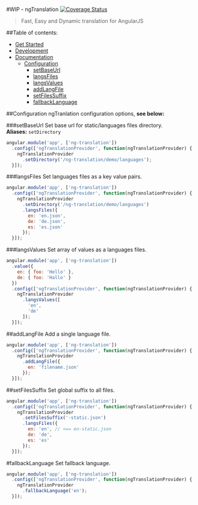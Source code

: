 #WIP - ngTranslation [![Coverage Status](https://img.shields.io/coveralls/a8m/ng-translation.svg)](https://coveralls.io/r/a8m/ng-translation)
> Fast, Easy and Dynamic translation for AngularJS

##Table of contents:
- [Get Started](#get-started)
- [Development](#development)
- [Documentation](#documentation)
  - [Configuration](#configuration)
    - [setBaseUrl](#setbaseurl)
    - [langsFiles](#langsfiles)
    - [langsValues](#langsvalues)
    - [addLangFile](#addlangfile)
    - [setFilesSuffix](#setfilessuffix)
    - [fallbackLanguage](#fallbacklanguage)


##Configuration
ngTranlation configuration options, **see below:**

###setBaseUrl
Set base url for static/languages files directory.  
**Aliases:** `setDirectory`
```js
angular.module('app', ['ng-translation'])
  .config(['ngTranslationProvider', function(ngTranslationProvider) {
    ngTranslationProvider
      .setDirectory('/ng-translation/demo/languages');
  }]);
```
###langsFiles
Set languages files as a key value pairs.  
```js
angular.module('app', ['ng-translation'])
  .config(['ngTranslationProvider', function(ngTranslationProvider) {
    ngTranslationProvider
      .setDirectory('/ng-translation/demo/languages')
      .langsFiles({
        en: 'en.json',
        de: 'de.json',
        es: 'es.json'
      });
  }]);
```
###langsValues
Set array of values as a languages files.  
```js
angular.module('app', ['ng-translation'])
  .value({
    en: { foo: 'Hello' },
    de: { foo: 'Hallo' }
  })
  .config(['ngTranslationProvider', function(ngTranslationProvider) {
    ngTranslationProvider
      .langsValues([
        'en',
        'de'
      ]);
  }]);
```
##addLangFile
Add a single language file.  
```js
angular.module('app', ['ng-translation'])
  .config(['ngTranslationProvider', function(ngTranslationProvider) {
    ngTranslationProvider
      .addLangFile({
        en: 'filename.json'
      });
  }]);
```
##setFilesSuffix
Set global suffix to all files.  
```js
angular.module('app', ['ng-translation'])
  .config(['ngTranslationProvider', function(ngTranslationProvider) {
    ngTranslationProvider
      .setFilesSuffix('-static.json')
      .langsFiles({
        en: 'en', // <== en-static.json
        de: 'de',
        es: 'es'
      });
  }]);
```
#fallbackLanguage
Set fallback language. 
```js
angular.module('app', ['ng-translation'])
  .config(['ngTranslationProvider', function(ngTranslationProvider) {
    ngTranslationProvider
      .fallbackLanguage('en');
  }]);
```
